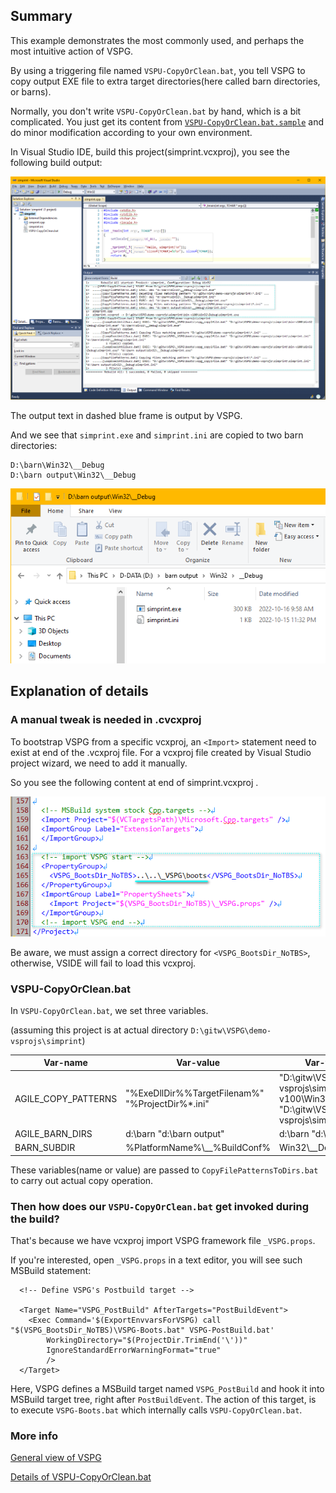 ## Summary

This example demonstrates the most commonly used, and perhaps the most intuitive action of VSPG.

By using a triggering file named `VSPU-CopyOrClean.bat`, you tell VSPG to copy output EXE file
to extra target directories(here called barn directories, or barns).

Normally, you don't write `VSPU-CopyOrClean.bat` by hand, which is a bit complicated. 
You just get its content from [`VSPU-CopyOrClean.bat.sample`](../../_VSPG/samples/VSPU-CopyOrClean.bat.sample) 
and do minor modification according to your own environment.

In Visual Studio IDE, build this project(simprint.vcxproj), you see the following build output:

![VS2010 VSIDE build output](doc/vs2010-build-output.png)

The output text in dashed blue frame is output by VSPG.

And we see that `simprint.exe` and `simprint.ini` are copied to two barn directories:

```
D:\barn\Win32\__Debug
D:\barn output\Win32\__Debug
```

![barn-output-folder.png](doc/barn-output-folder.png)

## Explanation of details

### A manual tweak is needed in .cvcxproj 

To bootstrap VSPG from a specific vcxproj, an `<Import>` statement need to exist at end of the .vcxproj file. For a vcxproj file created by Visual Studio project wizard, we need to add it manually.

So you see the following content at end of simprint.vcxproj .

![vcxproj-bootstrap-vspg.png](doc/vcxproj-bootstrap-vspg.png)

Be aware, we must assign a correct directory for `<VSPG_BootsDir_NoTBS>`, otherwise, VSIDE will fail to load this vcxproj.

### VSPU-CopyOrClean.bat

In `VSPU-CopyOrClean.bat`, we set three variables.

(assuming this project is at actual directory `D:\gitw\VSPG\demo-vsprojs\simprint`)

| Var-name | Var-value | Var-value expanded |
| -------- | --------- | ------------------ |
| AGILE_COPY_PATTERNS | "%ExeDllDir%\%TargetFilenam%" "%ProjectDir%\*.ini" | "D:\gitw\VSPG\demo-vsprojs\simprint\bin-v100\Win32\Debug\simprint.exe" "D:\gitw\VSPG\demo-vsprojs\simprint\*.ini" |
|  AGILE_BARN_DIRS | d:\barn "d:\barn output" | d:\barn "d:\barn output" |
| BARN_SUBDIR | %PlatformName%\\__%BuildConf% | Win32\\__Debug |

These variables(name or value) are passed to `CopyFilePatternsToDirs.bat` to carry out actual copy operation.

### Then how does our `VSPU-CopyOrClean.bat` get invoked during the build?

That's because we have vcxproj import VSPG framework file `_VSPG.props`.

If you're interested, open `_VSPG.props` in a text editor, you will see such MSBuild statement:

```
  <!-- Define VSPG's Postbuild target -->

  <Target Name="VSPG_PostBuild" AfterTargets="PostBuildEvent">
    <Exec Command='$(ExportEnvvarsForVSPG) call "$(VSPG_BootsDir_NoTBS)\VSPG-Boots.bat" VSPG-PostBuild.bat'
    	WorkingDirectory="$(ProjectDir.TrimEnd('\'))"
    	IgnoreStandardErrorWarningFormat="true" 
    	/>
  </Target>
```

Here, VSPG defines a MSBuild target named `VSPG_PostBuild` and hook it into MSBuild target tree, right after `PostBuildEvent`. The action of this target, is to execute `VSPG-Boots.bat` which internally calls `VSPU-CopyOrClean.bat`.

### More info

[General view of VSPG](../../_VSPG/VSPG-how-to-use.md)

[Details of VSPU-CopyOrClean.bat](../../_VSPG/samples/VSPU-CopyOrClean.bat.md)

